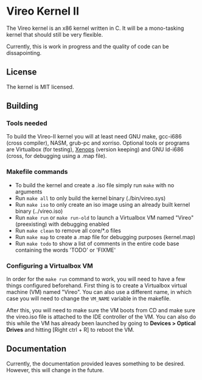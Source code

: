 # Vireo Kernel II

The Vireo kernel is an x86 kernel written in C. It will be a mono-tasking kernel that should still be very flexible.

Currently, this is work in progress and the quality of code can be dissapointing.

## License
The kernel is MIT licensed.

## Building

### Tools needed
To build the Vireo-II kernel you will at least need GNU make, gcc-i686 (cross compiler), NASM, grub-pc and xorriso. Optional tools or programs are Virtualbox (for testing), [Xenops](https://github.com/m44rtn/xenops) (version keeping) and GNU ld-i686 (cross, for debugging using a .map file).

### Makefile commands
- To build the kernel and create a .iso file simply run `make` with no arguments
- Run `make all` to only build the kernel binary (./bin/vireo.sys)
- Run `make iso` to only create an iso image using an already built kernel binary (../vireo.iso)
- Run `make run` or `make run-old` to launch a Virtualbox VM named "Vireo" (preexisting) with debugging enabled
- Run `make clean` to remove all core/*.o files
- Run `make map` to create a .map file for debugging purposes (kernel.map)
- Run `make todo` to show a list of comments in the entire code base containing the words 'TODO' or 'FIXME'

### Configuring a Virtualbox VM
In order for the `make run` command to work, you will need to have a few things configured beforehand. First thing is to create a Virtualbox virtual machine (VM) named "Vireo". You can also use a different name, in which case you will need to change the `VM_NAME` variable in the makefile.

After this, you will need to make sure the VM boots from CD and make sure the vireo.iso file is attached to the IDE controller of the VM. You can also do this while the VM has already been launched by going to **Devices > Optical Drives** and hitting [Right ctrl + R] to reboot the VM.

## Documentation
Currently, the documentation provided leaves something to be desired. However, this will change in the future.